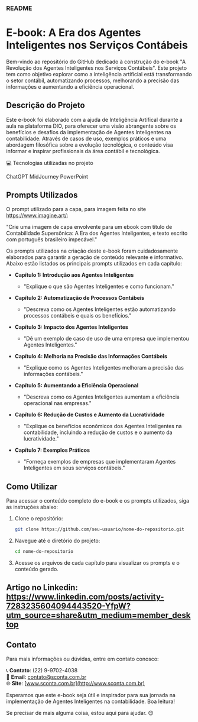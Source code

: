 ### README

# E-book: A Era dos Agentes Inteligentes nos Serviços Contábeis

Bem-vindo ao repositório do GitHub dedicado à construção do e-book "A Revolução dos Agentes Inteligentes nos Serviços Contábeis". Este projeto tem como objetivo explorar como a inteligência artificial está transformando o setor contábil, automatizando processos, melhorando a precisão das informações e aumentando a eficiência operacional.

## Descrição do Projeto

Este e-book foi elaborado com a ajuda de Inteligência Artifical durante a aula na plataforma DIO, para oferecer uma visão abrangente sobre os benefícios e desafios da implementação de Agentes Inteligentes na contabilidade. Através de casos de uso, exemplos práticos e uma abordagem filosófica sobre a evolução tecnológica, o conteúdo visa informar e inspirar profissionais da área contábil e tecnológica.

💻 Tecnologias utilizadas no projeto

ChatGPT
MidJourney
PowerPoint

## Prompts Utilizados

O prompt utilizado para a capa, para imagem feita no site https://www.imagine.art/:

"Crie uma imagem de capa envolvente para um ebook com titulo de Contabilidade Supersônica: A Era dos Agentes Inteligentes, e texto escrito com português brasileiro impecável."

Os prompts utilizados na criação deste e-book foram cuidadosamente elaborados para garantir a geração de conteúdo relevante e informativo. Abaixo estão listados os principais prompts utilizados em cada capítulo:

- **Capítulo 1: Introdução aos Agentes Inteligentes**
  - "Explique o que são Agentes Inteligentes e como funcionam."
  
- **Capítulo 2: Automatização de Processos Contábeis**
  - "Descreva como os Agentes Inteligentes estão automatizando processos contábeis e quais os benefícios."

- **Capítulo 3: Impacto dos Agentes Inteligentes**
  - "Dê um exemplo de caso de uso de uma empresa que implementou Agentes Inteligentes."

- **Capítulo 4: Melhoria na Precisão das Informações Contábeis**
  - "Explique como os Agentes Inteligentes melhoram a precisão das informações contábeis."

- **Capítulo 5: Aumentando a Eficiência Operacional**
  - "Descreva como os Agentes Inteligentes aumentam a eficiência operacional nas empresas."

- **Capítulo 6: Redução de Custos e Aumento da Lucratividade**
  - "Explique os benefícios econômicos dos Agentes Inteligentes na contabilidade, incluindo a redução de custos e o aumento da lucratividade."

- **Capítulo 7: Exemplos Práticos**
  - "Forneça exemplos de empresas que implementaram Agentes Inteligentes em seus serviços contábeis."

## Como Utilizar

Para acessar o conteúdo completo do e-book e os prompts utilizados, siga as instruções abaixo:

1. Clone o repositório:
   ```sh
   git clone https://github.com/seu-usuario/nome-do-repositorio.git
   ```

2. Navegue até o diretório do projeto:
   ```sh
   cd nome-do-repositorio
   ```

3. Acesse os arquivos de cada capítulo para visualizar os prompts e o conteúdo gerado.

## Artigo no Linkedin: https://www.linkedin.com/posts/activity-7283235604094443520-YfpW?utm_source=share&utm_medium=member_desktop

## Contato

Para mais informações ou dúvidas, entre em contato conosco:

📞 **Contato**: (22) 9-9702-4038  
📧 **Email**: contato@sconta.com.br  
🌐 **Site**: [www.sconta.com.br](http://www.sconta.com.br)

Esperamos que este e-book seja útil e inspirador para sua jornada na implementação de Agentes Inteligentes na contabilidade. Boa leitura!

Se precisar de mais alguma coisa, estou aqui para ajudar. 😊
